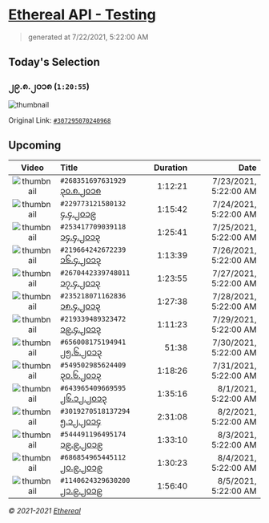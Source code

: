# [Ethereal API - Testing](https://www.facebook.com/103302041643161)

> generated at 7/22/2021, 5:22:00 AM

## Today's Selection

### ၂၉.၈.၂၀၁၈ (`1:20:55`)

![thumbnail](https://scontent-sin6-3.xx.fbcdn.net/v/t15.5256-10/p240x240/93380406_307302146906927_8927577475970498560_n.jpg?_nc_cat=110&ccb=1-3&_nc_sid=ad6a45&_nc_ohc=e6soyytDwDgAX_XWEIc&_nc_oc=AQnp0OApUduVE7zxRF43ZJeWc_FuY1hTU0vG_F2C4rgUMKMu6I05rpeh-Uf-tys00Xk&_nc_ht=scontent-sin6-3.xx&oh=efd108e78489c13b11ddb33b52dbef15&oe=60F9D925)

Original Link: [`#307295070240968`](https://www.facebook.com/655653464834259/videos/307295070240968)

## Upcoming

| Video | Title | Duration | Date |
|:-----:|:------|---------:|-------------:|
| ![thumbnail](https://scontent-sin6-2.xx.fbcdn.net/v/t15.5256-10/p240x240/92955563_268358137631285_6493273193229320192_n.jpg?_nc_cat=109&ccb=1-3&_nc_sid=ad6a45&_nc_ohc=FalxRXjtIFkAX_8jjOr&_nc_ht=scontent-sin6-2.xx&oh=0960b09a3d30781103c1dae1de9e77a8&oe=60FA1BF7) | `#268351697631929` [၃၀.၈.၂၀၁၈](https://www.facebook.com/655653464834259/videos/268351697631929) | 1:12:21 | 7/23/2021, 5:22:00 AM |
| ![thumbnail](https://scontent-sin6-2.xx.fbcdn.net/v/t15.5256-10/p206x206/93256019_229778204912957_2119882624787808256_n.jpg?_nc_cat=109&ccb=1-3&_nc_sid=ad6a45&_nc_ohc=OTFNkAM3wxoAX_kKN61&_nc_ht=scontent-sin6-2.xx&oh=8f70d3bf3ac9b4ce2b79753081576604&oe=60FA20DE) | `#229773121580132` [၄.၄.၂၀၁၉](https://www.facebook.com/655653464834259/videos/229773121580132) | 1:15:42 | 7/24/2021, 5:22:00 AM |
| ![thumbnail](https://scontent-sin6-1.xx.fbcdn.net/v/t15.5256-10/p240x240/93520835_253423322371890_8831074951013335040_n.jpg?_nc_cat=111&ccb=1-3&_nc_sid=ad6a45&_nc_ohc=3DcjLHV7aqUAX-r6Mgb&_nc_ht=scontent-sin6-1.xx&oh=c803ec118cfb5eb7a499d4c29c9ca9a5&oe=60FA6FEA) | `#253417709039118` [၁၄.၄.၂၀၁၃](https://www.facebook.com/655653464834259/videos/253417709039118) | 1:25:41 | 7/25/2021, 5:22:00 AM |
| ![thumbnail](https://scontent-sin6-2.xx.fbcdn.net/v/t15.5256-10/p240x240/93811812_219669626005034_5085813196309135360_n.jpg?_nc_cat=105&ccb=1-3&_nc_sid=ad6a45&_nc_ohc=SsafZU2ibzgAX89LiLi&_nc_ht=scontent-sin6-2.xx&oh=ad56403f5ee9aec6f37c5eb784e76847&oe=60F9FED8) | `#219664242672239` [၁၆.၄.၂၀၁၃](https://www.facebook.com/655653464834259/videos/219664242672239) | 1:13:39 | 7/26/2021, 5:22:00 AM |
| ![thumbnail](https://scontent-sin6-4.xx.fbcdn.net/v/t15.5256-10/p240x240/94379434_2670463529745892_285609329409654784_n.jpg?_nc_cat=100&ccb=1-3&_nc_sid=ad6a45&_nc_ohc=ujqXj5Cl-gwAX_GnDmx&_nc_ht=scontent-sin6-4.xx&oh=70fe2c981f7f3b11077630860d929453&oe=60FB76A9) | `#2670442339748011` [၁၇.၄.၂၀၁၃](https://www.facebook.com/655653464834259/videos/2670442339748011) | 1:23:55 | 7/27/2021, 5:22:00 AM |
| ![thumbnail](https://scontent-sin6-2.xx.fbcdn.net/v/t15.5256-10/p240x240/93432175_235229174495059_6969085175112138752_n.jpg?_nc_cat=108&ccb=1-3&_nc_sid=ad6a45&_nc_ohc=K9y_B2lQJmAAX-y_j85&_nc_ht=scontent-sin6-2.xx&oh=31584d6355c970a5385f1ca34b86b834&oe=60FA7EFB) | `#235218071162836` [၁၈.၄.၂၀၁၃](https://www.facebook.com/655653464834259/videos/235218071162836) | 1:27:38 | 7/28/2021, 5:22:00 AM |
| ![thumbnail](https://scontent-sin6-3.xx.fbcdn.net/v/t15.5256-10/p240x240/94764020_219344185989669_1814227420287336448_n.jpg?_nc_cat=110&ccb=1-3&_nc_sid=ad6a45&_nc_ohc=GHbM2PHTWWEAX9TAdAh&_nc_oc=AQlOu-354FV0Y3OSlS2Far2jMy5__WQ-VeN1Wp03iqqSslaa_wAog20pjBtqpEj_Ko8&_nc_ht=scontent-sin6-3.xx&oh=98214912ab6f243c149fd1abe6da9ac6&oe=60FB3EC7) | `#219339489323472` [၁၉.၄.၂၀၁၃](https://www.facebook.com/655653464834259/videos/219339489323472) | 1:11:23 | 7/29/2021, 5:22:00 AM |
| ![thumbnail](https://scontent-sin6-3.xx.fbcdn.net/v/t15.5256-10/94176878_656012828527809_4412397053401890816_n.jpg?_nc_cat=110&ccb=1-3&_nc_sid=ad6a45&_nc_ohc=d92mqF-65YwAX9ZsziC&_nc_ht=scontent-sin6-3.xx&oh=fcfcfd49db745181d98622bdda641428&oe=60FB88CB) | `#656008175194941` [၂၅.၆.၂၀၁၃](https://www.facebook.com/655653464834259/videos/656008175194941) | 51:38 | 7/30/2021, 5:22:00 AM |
| ![thumbnail](https://scontent-sin6-3.xx.fbcdn.net/v/t15.5256-10/94367005_549507808957260_6819098771037618176_n.jpg?_nc_cat=110&ccb=1-3&_nc_sid=ad6a45&_nc_ohc=_9x7JWrYlUEAX9UjX6r&_nc_ht=scontent-sin6-3.xx&oh=22946aad9b53e2bef2032859c49ffcd9&oe=60FB2B0A) | `#549502985624409` [၃၀.၆.၂၀၁၃](https://www.facebook.com/655653464834259/videos/549502985624409) | 1:18:26 | 7/31/2021, 5:22:00 AM |
| ![thumbnail](https://scontent-sin6-1.xx.fbcdn.net/v/t15.5256-10/p240x240/93890599_643970909669045_5183312561700864000_n.jpg?_nc_cat=107&ccb=1-3&_nc_sid=ad6a45&_nc_ohc=UVvI9B46z0EAX8m1kox&_nc_ht=scontent-sin6-1.xx&oh=ef150d1534f8e475b6c80dbc01014a38&oe=60FA57F9) | `#643965409669595` [၂၆.၁၂.၂၀၁၃](https://www.facebook.com/655653464834259/videos/643965409669595) | 1:35:16 | 8/1/2021, 5:22:00 AM |
| ![thumbnail](https://scontent-sin6-2.xx.fbcdn.net/v/t15.5256-10/p370x247/94894893_3019310174799995_5708727537497014272_n.jpg?_nc_cat=102&ccb=1-3&_nc_sid=ad6a45&_nc_ohc=qizsoprBONEAX88NPEj&tn=os14YXKstTHqwWrT&_nc_ht=scontent-sin6-2.xx&oh=0ea3c9e729b87172475c8fd36ecf999e&oe=60FAC981) | `#3019270518137294` [၅.၁၂.၂၀၁၄](https://www.facebook.com/655653464834259/videos/3019270518137294) | 2:31:08 | 8/2/2021, 5:22:00 AM |
| ![thumbnail](https://scontent-sin6-2.xx.fbcdn.net/v/t15.5256-10/p240x240/94894908_544504399827187_5940270796382404608_n.jpg?_nc_cat=109&ccb=1-3&_nc_sid=ad6a45&_nc_ohc=v-lMfqGUtgcAX-6WgHd&_nc_oc=AQldpRsovVNfeaXq5AnsYrck3oDmsfdV5eodH2YWm6PMrOCUMdQ4hRXDrEl08FkbCVA&tn=os14YXKstTHqwWrT&_nc_ht=scontent-sin6-2.xx&oh=4bccbe1137672a7c1667acd2b0fcf2a1&oe=60FB6FF0) | `#544491196495174` [၁၉.၉.၂၀၁၉](https://www.facebook.com/655653464834259/videos/544491196495174) | 1:33:10 | 8/3/2021, 5:22:00 AM |
| ![thumbnail](https://scontent-sin6-4.xx.fbcdn.net/v/t15.5256-10/p240x240/95065862_686864672110808_2118918847011487744_n.jpg?_nc_cat=100&ccb=1-3&_nc_sid=ad6a45&_nc_ohc=npCIR-4DMQkAX_Z2EWh&_nc_oc=AQnJxJWr9YWWcLEPndZFSIc_5eo9FlkhiLsGernAk4gEkSibXUamO0RdEij-RsmPiCE&_nc_ht=scontent-sin6-4.xx&oh=7bf692b75d49bade7625b1cfbcc4fbcd&oe=60FA29AC) | `#686854965445112` [၂၀.၉.၂၀၁၉](https://www.facebook.com/655653464834259/videos/686854965445112) | 1:30:23 | 8/4/2021, 5:22:00 AM |
| ![thumbnail](https://scontent-sin6-2.xx.fbcdn.net/v/t15.5256-10/p240x240/94910269_1140639929628640_6306287368181645312_n.jpg?_nc_cat=109&ccb=1-3&_nc_sid=ad6a45&_nc_ohc=jiU4PUjjrjkAX8kUQ7Z&_nc_ht=scontent-sin6-2.xx&oh=56ef2f31a8598d7643e993a0fa3d8c6e&oe=60FB07F5) | `#1140624329630200` [၂၁.၉.၂၀၁၉](https://www.facebook.com/655653464834259/videos/1140624329630200) | 1:56:40 | 8/5/2021, 5:22:00 AM |

_&copy; 2021-2021 [Ethereal](https://github.com/etherealtech)_